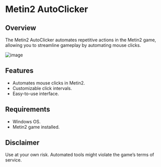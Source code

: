 # Metin2 AutoClicker

## Overview
The Metin2 AutoClicker automates repetitive actions in the Metin2 game, allowing you to streamline gameplay by automating mouse clicks.

![image](https://github.com/user-attachments/assets/fa814b8d-f016-4a72-b354-549690d014c5)

## Features
- Automates mouse clicks in Metin2.
- Customizable click intervals.
- Easy-to-use interface.

## Requirements
- Windows OS.
- Metin2 game installed.

## Disclaimer
Use at your own risk. Automated tools might violate the game’s terms of service.
